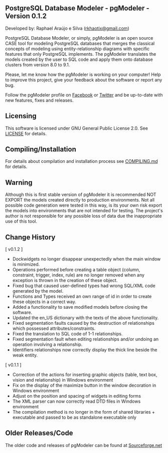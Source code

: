PostgreSQL Database Modeler - pgModeler - Version 0.1.2
-------------------------------------------------------

Developed by: Raphael Araújo e Silva (rkhaotix@gmail.com)

PostgreSQL Database Modeler, or simply, pgModeler is an open source CASE tool for modeling PostgreSQL databases that merges the classical concepts of modeling using entity-relationship diagrams with specific features that only PostgreSQL implements. The pgModeler translates the models created by the user to SQL code and apply them onto database clusters from version 8.0 to 9.1.

Please, let me know how the pgModeler is working on your computer! Help to improve this project, give your feedback about the software or report any bug.

Follow the pgModeler profile on [Facebook](https://www.facebook.com/pgmodeler) or [Twitter](https://twitter.com/pgmodeler) and be up-to-date with new features, fixes and releases.

Licensing
---------

This software is licensed under GNU General Public License 2.0. See [LICENSE](https://github.com/pgmodeler/pgmodeler/blob/master/LICENSE.md) for details.

Compiling/Installation
----------------------

For details about compilation and installation process see [COMPILING.md](https://github.com/pgmodeler/pgmodeler/blob/master/COMPILING.md) for details.

Warning
-------

Although this is first stable version of pgModeler it is recommended NOT EXPORT the models created directly to production environments. Not all possible code generation were tested in this way, is its your own risk export the models into environments that are not intended for testing. The project's author is not responsible for any possible loss of data due the inappropriate use of this tool.

Change History
--------------

[ v0.1.2 ]

* Dockwidgets no longer disappear unexpectedly when the main window is minimized.
* Operations performed before creating a table object (column, constraint, trigger, index, rule) are no longer removed when any exception is thrown in the creation of these object.
* Fixed bug that caused user-defined types had wrong SQL/XML code generated by the model.
* Functions and Types received an own range of id in order to create these objects in a correct way.
* Added a functionality to save modified models before closing the software.
* Updated the en_US dictionary with the texts of the above functionality.
* Fixed segmentation faults caused by the destruction of relationships which possessed attributes/constraints.
* Fixed the translation to SQL code of 1-1 relationships.
* Fixed segmentation fault when editing relationships and/or undoing an operation involving a relationship.
* Identifiers relationships now correctly display the thick line beside the weak entity.

[ v0.1.1 ]

* Correction of the actions for inserting graphic objects (table, text box, vision and relationship) in Windows environment
* Fix on the display of the maximize button in the window decoration in Windows environment
* Adjust on the position and spacing of widgets in editing forms
* The XML parser can now correctly read DTD files in Windows environment
* The compilation method is no longer in the form of shared libraries + executable and passed to be as standalone executable only

Older Releases/Code
-------------------

The older code and releases of pgModeler can be found at [Sourceforge.net](http://sourceforge.net/projects/pgmodeler)
